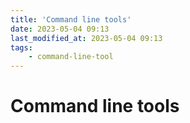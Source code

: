 ```yaml
---
title: 'Command line tools'
date: 2023-05-04 09:13
last_modified_at: 2023-05-04 09:13
tags:
    - command-line-tool
---
```


# Command line tools
